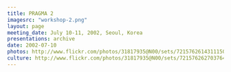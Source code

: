 ```yaml
---
title: PRAGMA 2
imagesrc: "workshop-2.png"
layout: page
meeting_date: July 10-11, 2002, Seoul, Korea
presentations: archive
date: 2002-07-10
photos: http://www.flickr.com/photos/31817935@N00/sets/72157626143111505/
culture: http://www.flickr.com/photos/31817935@N00/sets/72157626270376416/
---
```


